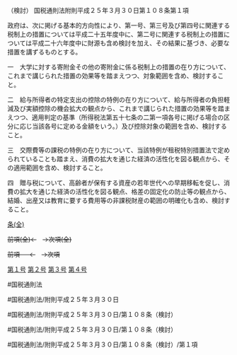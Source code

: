 （検討）
国税通則法附則平成２５年３月３０日第１０８条第１項

政府は、次に掲げる基本的方向性により、第一号、第三号及び第四号に関連する税制上の措置については平成二十五年度中に、第二号に関連する税制上の措置については平成二十六年度中に財源も含め検討を加え、その結果に基づき、必要な措置を講ずるものとする。

一　大学に対する寄附金その他の寄附金に係る税制上の措置の在り方について、これまで講じられた措置の効果等を踏まえつつ、対象範囲を含め、検討すること。

二　給与所得者の特定支出の控除の特例の在り方について、給与所得者の負担軽減及び実額控除の機会拡大の観点から、これまで講じられた措置の効果等を踏まえつつ、適用判定の基準（所得税法第五十七条の二第一項各号に掲げる場合の区分に応じ当該各号に定める金額をいう。）及び控除対象の範囲を含め、検討すること。

三　交際費等の課税の特例の在り方について、当該特例が租税特別措置法で定められていることも踏まえ、消費の拡大を通じた経済の活性化を図る観点から、その適用範囲を含め、検討すること。

四　贈与税について、高齢者が保有する資産の若年世代への早期移転を促し、消費の拡大を通じた経済の活性化を図る観点、格差の固定化の防止等の観点から、結婚、出産又は教育に要する費用等の非課税財産の範囲の明確化も含め、検討すること。

[条(全)](国税通則法＿＿＿＿附則平成２５年３月３０日第１０８条_.md)

~~前項(全)←~~　~~→次項(全)~~

~~前項 　 ←~~　~~→次項~~

[第１号](国税通則法＿＿＿＿附則平成２５年３月３０日第１０８条第１項第１号.md)  [第２号](国税通則法＿＿＿＿附則平成２５年３月３０日第１０８条第１項第２号.md)  [第３号](国税通則法＿＿＿＿附則平成２５年３月３０日第１０８条第１項第３号.md)  [第４号](国税通則法＿＿＿＿附則平成２５年３月３０日第１０８条第１項第４号.md)  

#国税通則法

#国税通則法/附則平成２５年３月３０日

#国税通則法/附則平成２５年３月３０日/第１０８条（検討）

#国税通則法/附則平成２５年３月３０日/第１０８条（検討）

#国税通則法/附則平成２５年３月３０日/第１０８条（検討）/第１項

